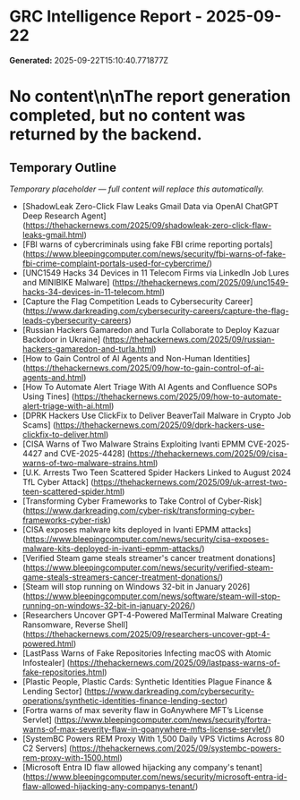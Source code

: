 # GRC Intelligence Report - 2025-09-22
**Generated:** 2025-09-22T15:10:40.771877Z
# No content\n\nThe report generation completed, but no content was returned by the backend.

## Temporary Outline
_Temporary placeholder — full content will replace this automatically._
- [ShadowLeak Zero-Click Flaw Leaks Gmail Data via OpenAI ChatGPT Deep Research Agent] (https://thehackernews.com/2025/09/shadowleak-zero-click-flaw-leaks-gmail.html)
- [FBI warns of cybercriminals using fake FBI crime reporting portals] (https://www.bleepingcomputer.com/news/security/fbi-warns-of-fake-fbi-crime-complaint-portals-used-for-cybercrime/)
- [UNC1549 Hacks 34 Devices in 11 Telecom Firms via LinkedIn Job Lures and MINIBIKE Malware] (https://thehackernews.com/2025/09/unc1549-hacks-34-devices-in-11-telecom.html)
- [Capture the Flag Competition Leads to Cybersecurity Career] (https://www.darkreading.com/cybersecurity-careers/capture-the-flag-leads-cybersecurity-careers)
- [Russian Hackers Gamaredon and Turla Collaborate to Deploy Kazuar Backdoor in Ukraine] (https://thehackernews.com/2025/09/russian-hackers-gamaredon-and-turla.html)
- [How to Gain Control of AI Agents and Non-Human Identities] (https://thehackernews.com/2025/09/how-to-gain-control-of-ai-agents-and.html)
- [How To Automate Alert Triage With AI Agents and Confluence SOPs Using Tines] (https://thehackernews.com/2025/09/how-to-automate-alert-triage-with-ai.html)
- [DPRK Hackers Use ClickFix to Deliver BeaverTail Malware in Crypto Job Scams] (https://thehackernews.com/2025/09/dprk-hackers-use-clickfix-to-deliver.html)
- [CISA Warns of Two Malware Strains Exploiting Ivanti EPMM CVE-2025-4427 and CVE-2025-4428] (https://thehackernews.com/2025/09/cisa-warns-of-two-malware-strains.html)
- [U.K. Arrests Two Teen Scattered Spider Hackers Linked to August 2024 TfL Cyber Attack] (https://thehackernews.com/2025/09/uk-arrest-two-teen-scattered-spider.html)
- [Transforming Cyber Frameworks to Take Control of Cyber-Risk] (https://www.darkreading.com/cyber-risk/transforming-cyber-frameworks-cyber-risk)
- [CISA exposes malware kits deployed in Ivanti EPMM attacks] (https://www.bleepingcomputer.com/news/security/cisa-exposes-malware-kits-deployed-in-ivanti-epmm-attacks/)
- [Verified Steam game steals streamer's cancer treatment donations] (https://www.bleepingcomputer.com/news/security/verified-steam-game-steals-streamers-cancer-treatment-donations/)
- [Steam will stop running on Windows 32-bit in January 2026] (https://www.bleepingcomputer.com/news/software/steam-will-stop-running-on-windows-32-bit-in-january-2026/)
- [Researchers Uncover GPT-4-Powered MalTerminal Malware Creating Ransomware, Reverse Shell] (https://thehackernews.com/2025/09/researchers-uncover-gpt-4-powered.html)
- [LastPass Warns of Fake Repositories Infecting macOS with Atomic Infostealer] (https://thehackernews.com/2025/09/lastpass-warns-of-fake-repositories.html)
- [Plastic People, Plastic Cards: Synthetic Identities Plague Finance &amp; Lending Sector] (https://www.darkreading.com/cybersecurity-operations/synthetic-identities-finance-lending-sector)
- [Fortra warns of max severity flaw in GoAnywhere MFT’s License Servlet] (https://www.bleepingcomputer.com/news/security/fortra-warns-of-max-severity-flaw-in-goanywhere-mfts-license-servlet/)
- [SystemBC Powers REM Proxy With 1,500 Daily VPS Victims Across 80 C2 Servers] (https://thehackernews.com/2025/09/systembc-powers-rem-proxy-with-1500.html)
- [Microsoft Entra ID flaw allowed hijacking any company's tenant] (https://www.bleepingcomputer.com/news/security/microsoft-entra-id-flaw-allowed-hijacking-any-companys-tenant/)

